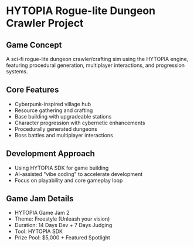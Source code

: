 # HYTOPIA Rogue-lite Dungeon Crawler Project

## Game Concept
A sci-fi rogue-lite dungeon crawler/crafting sim using the HYTOPIA engine, featuring procedural generation, multiplayer interactions, and progression systems.

## Core Features
- Cyberpunk-inspired village hub
- Resource gathering and crafting
- Base building with upgradeable stations
- Character progression with cybernetic enhancements
- Procedurally generated dungeons
- Boss battles and multiplayer interactions

## Development Approach
- Using HYTOPIA SDK for game building
- AI-assisted "vibe coding" to accelerate development
- Focus on playability and core gameplay loop

## Game Jam Details
- HYTOPIA Game Jam 2
- Theme: Freestyle (Unleash your vision)
- Duration: 14 Days Dev + 7 Days Judging
- Tool: HYTOPIA SDK
- Prize Pool: $5,000 + Featured Spotlight
